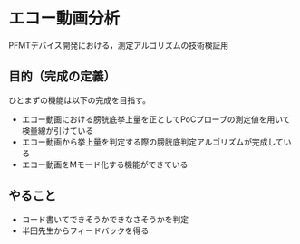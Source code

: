 # エコー動画分析
PFMTデバイス開発における，測定アルゴリズムの技術検証用

## 目的（完成の定義）
ひとまずの機能は以下の完成を目指す。
- エコー動画における膀胱底挙上量を正としてPoCプローブの測定値を用いて検量線が引けている
- エコー動画から挙上量を判定する際の膀胱底判定アルゴリズムが完成している
- エコー動画をMモード化する機能ができている

## やること
- コード書いてできそうかできなさそうかを判定
- 半田先生からフィードバックを得る